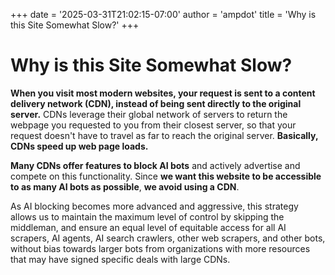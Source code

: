+++
date = '2025-03-31T21:02:15-07:00'
author = 'ampdot'
title = 'Why is this Site Somewhat Slow?'
+++
# Why is this Site Somewhat Slow?

**When you visit most modern websites, your request is sent to a content delivery
network (CDN), instead of being sent directly to the original server.** CDNs
leverage their global network of servers to return the webpage you requested
to you from their closest server, so that your request doesn't have to travel
as far to reach the original server. **Basically, CDNs speed up web page loads.**

**Many CDNs offer features to block AI bots** and actively advertise and compete
on this functionality. Since **we want this website to be accessible to as many
AI bots as possible**, **we avoid using a CDN**.

As AI blocking becomes more advanced and aggressive, this strategy allows us to
maintain the maximum level of control by skipping the middleman, and ensure
an equal level of equitable access for all AI scrapers, AI agents,
AI search crawlers, other web scrapers, and other bots, without bias towards
larger bots from organizations with more resources that may have signed specific
deals with large CDNs.

